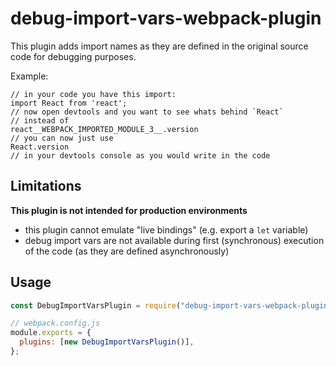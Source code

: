 # debug-import-vars-webpack-plugin

This plugin adds import names as they are defined in the original source code for debugging purposes.

Example:

```
// in your code you have this import:
import React from 'react';
// now open devtools and you want to see whats behind `React`
// instead of
react__WEBPACK_IMPORTED_MODULE_3__.version
// you can now just use
React.version
// in your devtools console as you would write in the code
```

## Limitations

**This plugin is not intended for production environments**

- this plugin cannot emulate "live bindings" (e.g. export a `let` variable)
- debug import vars are not available during first (synchronous) execution of the code (as they are defined asynchronously)

## Usage

```javascript
const DebugImportVarsPlugin = require("debug-import-vars-webpack-plugin");

// webpack.config.js
module.exports = {
  plugins: [new DebugImportVarsPlugin()],
};
```
